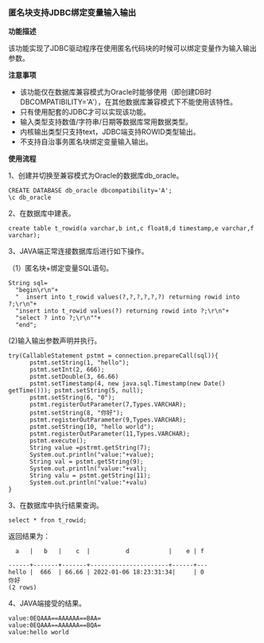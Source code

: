 ### 匿名块支持JDBC绑定变量输入输出

**功能描述**

该功能实现了JDBC驱动程序在使用匿名代码块的时候可以绑定变量作为输入输出参数。

**注意事项**

- 该功能仅在数据库兼容模式为Oracle时能够使用（即创建DB时DBCOMPATIBILITY='A'），在其他数据库兼容模式下不能使用该特性。
- 只有使用配套的JDBC才可以实现该功能。
- 输入类型支持数值/字符串/日期等数据库常用数据类型。
- 内核输出类型只支持text，JDBC端支持ROWID类型输出。
- 不支持自治事务匿名块绑定变量输入输出。

**使用流程**

1、创建并切换至兼容模式为Oracle的数据库db_oracle。

```
CREATE DATABASE db_oracle dbcompatibility='A';    
\c db_oracle
```

2、在数据库中建表。

```
create table t_rowid(a varchar,b int,c float8,d timestamp,e varchar,f varchar);
```

3、JAVA端正常连接数据库后进行如下操作。

（1）匿名块+绑定变量SQL语句。

```
String sql=
  "begin\r\n"+
  "  insert into t_rowid values(?,?,?,?,?,?) returning rowid into ?;\r\n"+
  "insert into t_rowid values(?) returning rowid into ?;\r\n"+
  "select ? into ?;\r\n""+
  "end";
```

(2)输入输出参数声明并执行。

```
try(CallableStatement pstmt = connection.prepareCall(sql)){
      pstmt.setString(1, "hello");
      pstmt.setInt(2, 666);
      pstmt.setDouble(3, 66.66)
      pstmt.setTimestamp(4, new java.sql.Timestamp(new Date() getTime())); pstmt.setString(5, null); 
      pstmt.setString(6, "0");
      pstmt.registerOutParameter(7,Types.VARCHAR); 
      pstmt.setString(8, "你好");
      pstmt.registerOutParameter(9,Types.VARCHAR); 
      pstmt.setString(10, "hello world");
      pstmt.registerOutParameter(11,Types.VARCHAR);
      pstmt.execute();
      String value =pstrmt.getString(7); 
      System.out.println("value:"+value); 
      String val = pstmt.getString(9); 
      System.out.println("value:"+val); 
      String valu = pstmt.getString(11); 
      System.out.println("value:"+valu)
}
```

3、在数据库中执行结果查询。

```
select * fron t_rowid;
```

返回结果为：

```
  a   |   b   |    c  |          d           |    e | f

------+-------+-------+----------------------+------+---
hello |  666  | 66.66 | 2022-01-06 18:23:31:34|     | 0
你好
(2 rows)
```

4、JAVA端接受的结果。

```
value:0EQAAA==AAAAAA==BAA=
value:0EQAAA==AAAAAA==BQA=
value:hello world
```